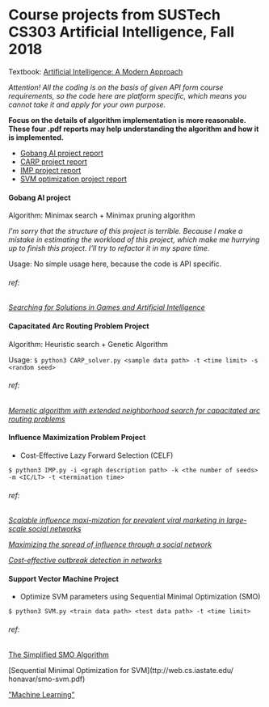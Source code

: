 # Course projects from SUSTech CS303 Artificial Intelligence, Fall 2018

Textbook: [Artificial Intelligence: A Modern Approach](http://aima.cs.berkeley.edu/)



*Attention! All the coding is on the basis of given API form course requirements, so the code here are platform specific, which means you cannot take it and apply for your own purpose.*

**Focus on the details of algorithm implementation is more reasonable. These four .pdf reports may help understanding the algorithm and how it is implemented.**

- [Gobang AI project report](https://github.com/zh-plus/AI-course-project/blob/master/Gobang.pdf)
- [CARP project report](https://github.com/zh-plus/AI-course-project/blob/master/CARP.pdf)
- [IMP project report](https://github.com/zh-plus/AI-course-project/blob/master/IMP.pdf)
- [SVM optimization project report](https://github.com/zh-plus/AI-course-project/blob/master/SVM.pdf)



#### Gobang AI project

Algorithm: Minimax search + Minimax pruning algorithm

*I'm sorry that the structure of this project is terrible. Because I make a mistake in estimating the workload of this project, which make me hurrying up to finish this project. I'll try to refactor it in my spare time.*

Usage: No simple usage here, because the code is API specific.

###### ref:

[*Searching for Solutions in Games and Artificial Intelligence*](http://www.dphu.org/uploads/attachements/books/books_3721_0.pdf) 



#### Capacitated Arc Routing Problem Project

Algorithm: Heuristic search + Genetic Algorithm

Usage: `$ python3 CARP_solver.py <sample data path> -t <time limit> -s <random seed> `

###### ref:

[*Memetic algorithm with extended neighborhood search for capacitated arc routing problems*](https://ieeexplore.ieee.org/document/5200351)



#### Influence Maximization Problem Project

- Cost-Effective Lazy Forward Selection (CELF)

`$ python3 IMP.py -i <graph description path> -k <the number of seeds> -m <IC/LT> -t <termination time> `

###### ref:

[*Scalable influence maxi-mization for prevalent viral marketing in large-scale social networks*](https://www.microsoft.com/en-us/research/wp-content/uploads/2016/02/msr-tr-2010-2_v2.pdf)

[*Maximizing the spread of influence through a social network*](https://www.cs.cornell.edu/home/kleinber/kdd03-inf.pdf)

[*Cost-effective outbreak detection in networks*](https://www.cs.cmu.edu/~jure/pubs/detect-kdd07.pdf)



#### Support Vector Machine Project

- Optimize SVM parameters using Sequential Minimal Optimization (SMO)

`$ python3 SVM.py <train data path> <test data path> -t <time limit>`

###### ref:

[The Simplified SMO Algorithm](http://cs229.stanford.edu/materials/smo.pdf)

[Sequential Minimal Optimization for SVM](ttp://web.cs.iastate.edu/  honavar/smo-svm.pdf)

[ ”Machine Learning”](https://www.amazon.cn/dp/B01ARKEV1G)
